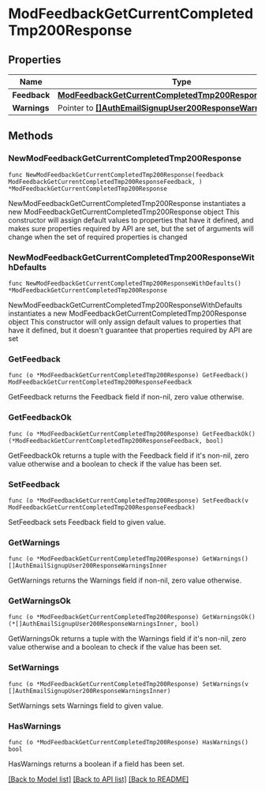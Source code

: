 # ModFeedbackGetCurrentCompletedTmp200Response

## Properties

Name | Type | Description | Notes
------------ | ------------- | ------------- | -------------
**Feedback** | [**ModFeedbackGetCurrentCompletedTmp200ResponseFeedback**](ModFeedbackGetCurrentCompletedTmp200ResponseFeedback.md) |  | 
**Warnings** | Pointer to [**[]AuthEmailSignupUser200ResponseWarningsInner**](AuthEmailSignupUser200ResponseWarningsInner.md) |  | [optional] 

## Methods

### NewModFeedbackGetCurrentCompletedTmp200Response

`func NewModFeedbackGetCurrentCompletedTmp200Response(feedback ModFeedbackGetCurrentCompletedTmp200ResponseFeedback, ) *ModFeedbackGetCurrentCompletedTmp200Response`

NewModFeedbackGetCurrentCompletedTmp200Response instantiates a new ModFeedbackGetCurrentCompletedTmp200Response object
This constructor will assign default values to properties that have it defined,
and makes sure properties required by API are set, but the set of arguments
will change when the set of required properties is changed

### NewModFeedbackGetCurrentCompletedTmp200ResponseWithDefaults

`func NewModFeedbackGetCurrentCompletedTmp200ResponseWithDefaults() *ModFeedbackGetCurrentCompletedTmp200Response`

NewModFeedbackGetCurrentCompletedTmp200ResponseWithDefaults instantiates a new ModFeedbackGetCurrentCompletedTmp200Response object
This constructor will only assign default values to properties that have it defined,
but it doesn't guarantee that properties required by API are set

### GetFeedback

`func (o *ModFeedbackGetCurrentCompletedTmp200Response) GetFeedback() ModFeedbackGetCurrentCompletedTmp200ResponseFeedback`

GetFeedback returns the Feedback field if non-nil, zero value otherwise.

### GetFeedbackOk

`func (o *ModFeedbackGetCurrentCompletedTmp200Response) GetFeedbackOk() (*ModFeedbackGetCurrentCompletedTmp200ResponseFeedback, bool)`

GetFeedbackOk returns a tuple with the Feedback field if it's non-nil, zero value otherwise
and a boolean to check if the value has been set.

### SetFeedback

`func (o *ModFeedbackGetCurrentCompletedTmp200Response) SetFeedback(v ModFeedbackGetCurrentCompletedTmp200ResponseFeedback)`

SetFeedback sets Feedback field to given value.


### GetWarnings

`func (o *ModFeedbackGetCurrentCompletedTmp200Response) GetWarnings() []AuthEmailSignupUser200ResponseWarningsInner`

GetWarnings returns the Warnings field if non-nil, zero value otherwise.

### GetWarningsOk

`func (o *ModFeedbackGetCurrentCompletedTmp200Response) GetWarningsOk() (*[]AuthEmailSignupUser200ResponseWarningsInner, bool)`

GetWarningsOk returns a tuple with the Warnings field if it's non-nil, zero value otherwise
and a boolean to check if the value has been set.

### SetWarnings

`func (o *ModFeedbackGetCurrentCompletedTmp200Response) SetWarnings(v []AuthEmailSignupUser200ResponseWarningsInner)`

SetWarnings sets Warnings field to given value.

### HasWarnings

`func (o *ModFeedbackGetCurrentCompletedTmp200Response) HasWarnings() bool`

HasWarnings returns a boolean if a field has been set.


[[Back to Model list]](../README.md#documentation-for-models) [[Back to API list]](../README.md#documentation-for-api-endpoints) [[Back to README]](../README.md)


